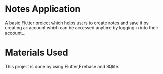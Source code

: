 # Notes Application

A basic Flutter project which helps users to create notes and save it by creating an account which can be accessed anytime by logging in into their account...







# Materials Used
This project is done by using Flutter,Firebase and SQlite.

